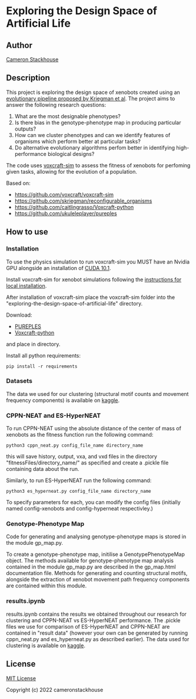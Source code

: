 # Exploring the Design Space of Artificial Life

## Author
[Cameron Stackhouse](https://github.com/cameronstackhouse)

## Description
This project is exploring the design space of xenobots created using an [evolutionary pipeline proposed by Kriegman et al](https://cdorgs.github.io/).
The project aims to answer the following research questions:
1. What are the most designable phenotypes?
2. Is there bias in the genotype-phenotype map in producing particular outputs?
3. How can we cluster phenotypes and can we identify features of organisms which perform better at particular tasks?
4. Do alternative evolutionary algorithms perfom better in identifying high-performance biological designs?

The code uses [voxcraft-sim](https://github.com/voxcraft/voxcraft-sim) to assess the fitness of xenobots for perfoming given tasks, allowing for the evolution of a population.

Based on: 
* https://github.com/voxcraft/voxcraft-sim 
* https://github.com/skriegman/reconfigurable_organisms
* https://github.com/caitlingrasso/Voxcraft-python
* https://github.com/ukuleleplayer/pureples

## How to use

### Installation
To use the physics simulation to run voxcraft-sim you MUST have an Nvidia GPU alongside an installation of [CUDA 10.1](https://developer.nvidia.com/cuda-10.1-download-archive-base).

Install voxcraft-sim for xenobot simulations following the [instructions for local installation](https://github.com/voxcraft/voxcraft-sim).

After installation of voxcraft-sim place the voxcraft-sim folder into the "exploring-the-design-space-of-artificial-life" directory.

Download: 
* [PUREPLES](https://github.com/ukuleleplayer/pureples) 
* [Voxcraft-python](https://github.com/caitlingrasso/Voxcraft-python)

and place in directory.

Install all python requirements:
    
    pip install -r requirements

### Datasets

The data we used for our clustering (structural motif counts and movement frequency components) is available on [kaggle](https://www.kaggle.com/datasets/cameronstackhouse/xenobots).

### CPPN-NEAT and ES-HyperNEAT
To run CPPN-NEAT using the absolute distance of the center of mass of xenobots as the fitness function run the following command:

    python3 cppn_neat.py config_file_name directory_name

this will save history, output, vxa, and vxd files in the directory "fitnessFiles/directory_name/" as specified and create a .pickle file containing data about the run.

Similarly, to run ES-HyperNEAT run the following command:

    python3 es_hyperneat.py config_file_name directory_name

To specify parameters for each, you can modify the config files (initially named config-xenobots and config-hyperneat respectivley.)

### Genotype-Phenotype Map

Code for generating and analysing genotype-phenotype maps is stored in the module 
gp_map.py. 

To create a genotype-phenotype map, initilise a GenotypePhenotypeMap object.
The methods available for genotype-phenotype map analysis contained in the module gp_map.py are described in the gp_map.html documentation file.
Methods for generating and counting structural motifs, alongside the extraction of xenobot movement path frequency components are contained within this module.

### results.ipynb

results.ipynb contains the results we obtained throughout our research for clustering and CPPN-NEAT vs ES-HyperNEAT performance. 
The .pickle files we use for comparison of ES-HyperNEAT and CPPN-NEAT are contained in "result data" (however your own can be generated by running cppn_neat.py and es_hyperneat.py as described earlier).
The data used for clustering is available on [kaggle](https://www.kaggle.com/datasets/cameronstackhouse/xenobots).

## License
[MIT License](https://github.com/cameronstackhouse/exploring-the-design-space-of-artificial-life/blob/main/LICENSE)

Copyright (c) 2022 cameronstackhouse
